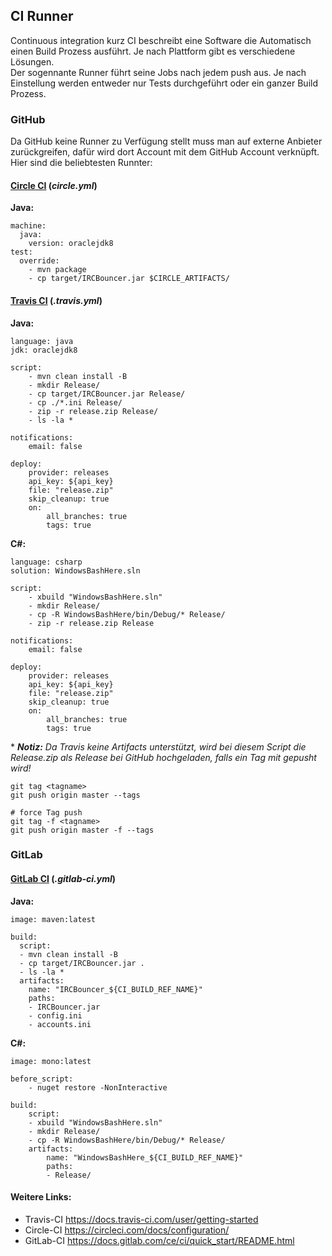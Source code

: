## CI Runner

Continuous integration kurz CI beschreibt eine Software die Automatisch einen Build Prozess ausführt. Je nach Plattform gibt es verschiedene Lösungen.   
Der sogennante Runner führt seine Jobs nach jedem push aus. Je nach Einstellung werden entweder nur Tests durchgeführt oder ein ganzer Build Prozess.

### GitHub
Da GitHub keine Runner zu Verfügung stellt muss man auf externe Anbieter zurückgreifen, dafür wird dort Account mit dem GitHub Account verknüpft.   
 Hier sind die beliebtesten Runnter:
#### [Circle CI](https://circleci.com/) (*circle.yml*)
**Java:**

    machine:
      java:
        version: oraclejdk8
    test:
      override:
        - mvn package
        - cp target/IRCBouncer.jar $CIRCLE_ARTIFACTS/

#### [Travis CI](https://travis-ci.org/) (*.travis.yml*)
**Java:**

    language: java
    jdk: oraclejdk8

    script:
        - mvn clean install -B
        - mkdir Release/
        - cp target/IRCBouncer.jar Release/
        - cp ./*.ini Release/
        - zip -r release.zip Release/
        - ls -la *

    notifications:
        email: false

    deploy:
        provider: releases
        api_key: ${api_key}
        file: "release.zip"
        skip_cleanup: true
        on:
            all_branches: true
            tags: true

**C#:**

    language: csharp
    solution: WindowsBashHere.sln

    script:
        - xbuild "WindowsBashHere.sln"
        - mkdir Release/
        - cp -R WindowsBashHere/bin/Debug/* Release/
        - zip -r release.zip Release

    notifications:
        email: false

    deploy:
        provider: releases
        api_key: ${api_key}
        file: "release.zip"
        skip_cleanup: true
        on:
            all_branches: true
            tags: true

\* _**Notiz:** Da Travis keine Artifacts unterstützt, wird bei diesem Script die *Release.zip* als Release bei GitHub hochgeladen, falls ein Tag mit gepusht wird!_

    git tag <tagname>
    git push origin master --tags

    # force Tag push
    git tag -f <tagname>
    git push origin master -f --tags

### GitLab
#### [GitLab CI](https://gitlab.com/ci/lint) (*.gitlab-ci.yml*)
**Java:**

    image: maven:latest

    build:
      script:
      - mvn clean install -B
      - cp target/IRCBouncer.jar .
      - ls -la *
      artifacts:
        name: "IRCBouncer_${CI_BUILD_REF_NAME}"
        paths:
        - IRCBouncer.jar
        - config.ini
        - accounts.ini

**C#:**

    image: mono:latest

    before_script:
        - nuget restore -NonInteractive

    build:
        script:
        - xbuild "WindowsBashHere.sln"
        - mkdir Release/
        - cp -R WindowsBashHere/bin/Debug/* Release/
        artifacts:
            name: "WindowsBashHere_${CI_BUILD_REF_NAME}"
            paths:
            - Release/


#### Weitere Links:
* Travis-CI https://docs.travis-ci.com/user/getting-started
* Circle-CI https://circleci.com/docs/configuration/
* GitLab-CI https://docs.gitlab.com/ce/ci/quick_start/README.html
